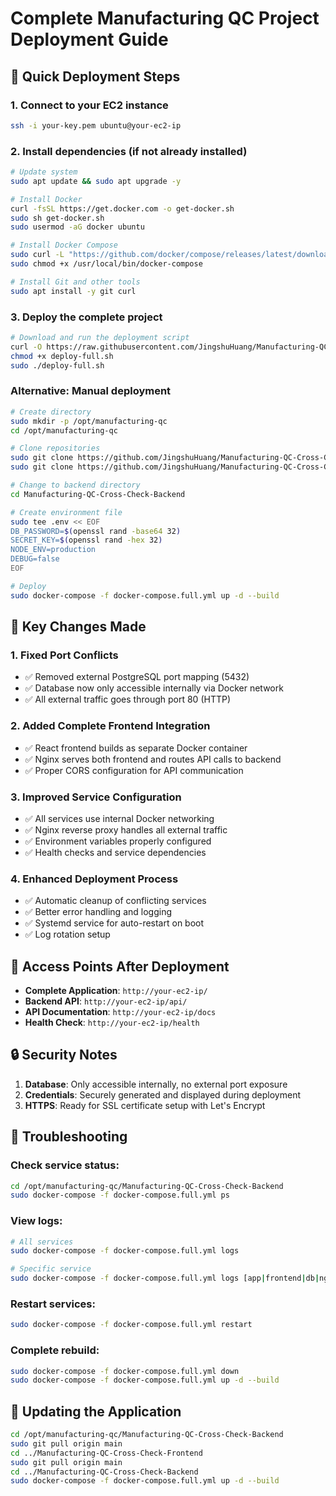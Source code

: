 # Complete Manufacturing QC Project Deployment Guide

## 🚀 Quick Deployment Steps

### 1. Connect to your EC2 instance
```bash
ssh -i your-key.pem ubuntu@your-ec2-ip
```

### 2. Install dependencies (if not already installed)
```bash
# Update system
sudo apt update && sudo apt upgrade -y

# Install Docker
curl -fsSL https://get.docker.com -o get-docker.sh
sudo sh get-docker.sh
sudo usermod -aG docker ubuntu

# Install Docker Compose
sudo curl -L "https://github.com/docker/compose/releases/latest/download/docker-compose-$(uname -s)-$(uname -m)" -o /usr/local/bin/docker-compose
sudo chmod +x /usr/local/bin/docker-compose

# Install Git and other tools
sudo apt install -y git curl
```

### 3. Deploy the complete project
```bash
# Download and run the deployment script
curl -O https://raw.githubusercontent.com/JingshuHuang/Manufacturing-QC-Cross-Check-Backend/main/deploy/deploy-full.sh
chmod +x deploy-full.sh
sudo ./deploy-full.sh
```

### Alternative: Manual deployment
```bash
# Create directory
sudo mkdir -p /opt/manufacturing-qc
cd /opt/manufacturing-qc

# Clone repositories
sudo git clone https://github.com/JingshuHuang/Manufacturing-QC-Cross-Check-Backend.git
sudo git clone https://github.com/JingshuHuang/Manufacturing-QC-Cross-Check-Frontend.git

# Change to backend directory
cd Manufacturing-QC-Cross-Check-Backend

# Create environment file
sudo tee .env << EOF
DB_PASSWORD=$(openssl rand -base64 32)
SECRET_KEY=$(openssl rand -hex 32)
NODE_ENV=production
DEBUG=false
EOF

# Deploy
sudo docker-compose -f docker-compose.full.yml up -d --build
```

## 🔧 Key Changes Made

### 1. Fixed Port Conflicts
- ✅ Removed external PostgreSQL port mapping (5432)
- ✅ Database now only accessible internally via Docker network
- ✅ All external traffic goes through port 80 (HTTP)

### 2. Added Complete Frontend Integration
- ✅ React frontend builds as separate Docker container
- ✅ Nginx serves both frontend and routes API calls to backend
- ✅ Proper CORS configuration for API communication

### 3. Improved Service Configuration
- ✅ All services use internal Docker networking
- ✅ Nginx reverse proxy handles all external traffic
- ✅ Environment variables properly configured
- ✅ Health checks and service dependencies

### 4. Enhanced Deployment Process
- ✅ Automatic cleanup of conflicting services
- ✅ Better error handling and logging
- ✅ Systemd service for auto-restart on boot
- ✅ Log rotation setup

## 📍 Access Points After Deployment

- **Complete Application**: `http://your-ec2-ip/`
- **Backend API**: `http://your-ec2-ip/api/`
- **API Documentation**: `http://your-ec2-ip/docs`
- **Health Check**: `http://your-ec2-ip/health`

## 🔒 Security Notes

1. **Database**: Only accessible internally, no external port exposure
2. **Credentials**: Securely generated and displayed during deployment
3. **HTTPS**: Ready for SSL certificate setup with Let's Encrypt

## 🐛 Troubleshooting

### Check service status:
```bash
cd /opt/manufacturing-qc/Manufacturing-QC-Cross-Check-Backend
sudo docker-compose -f docker-compose.full.yml ps
```

### View logs:
```bash
# All services
sudo docker-compose -f docker-compose.full.yml logs

# Specific service
sudo docker-compose -f docker-compose.full.yml logs [app|frontend|db|nginx]
```

### Restart services:
```bash
sudo docker-compose -f docker-compose.full.yml restart
```

### Complete rebuild:
```bash
sudo docker-compose -f docker-compose.full.yml down
sudo docker-compose -f docker-compose.full.yml up -d --build
```

## 🔄 Updating the Application

```bash
cd /opt/manufacturing-qc/Manufacturing-QC-Cross-Check-Backend
sudo git pull origin main
cd ../Manufacturing-QC-Cross-Check-Frontend
sudo git pull origin main
cd ../Manufacturing-QC-Cross-Check-Backend
sudo docker-compose -f docker-compose.full.yml up -d --build
```
